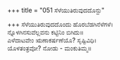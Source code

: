 +++
title = "051 ಸೆಳೆಯುತಿರುವುದದೊನ್ದು"

+++
ಸೆಳೆಯುತಿರುವುದದೊಂದು ಹೊರಬೆಡಗಿನೆಳೆಗಳೆ।  
ನ್ನೊಳಗಿನಸುವೆಲ್ಲವನು ಕಟ್ಟಿನಿಂ ಬಿಗಿದು॥  
ಎಳೆದಾಟವೇಂ ಋಣಾಕರ್ಷಣೆಯೊ? ಸೃಷ್ಟಿವಿಧಿ।  
ಯೊಳತಂತ್ರವೋ? ನೋಡು - ಮಂಕುತಿಮ್ಮ॥  
